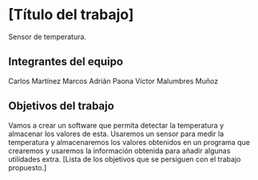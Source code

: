 # [Título del trabajo]

Sensor de temperatura.

## Integrantes del equipo

Carlos Martínez Marcos
Adrián  Paona
Víctor Malumbres Muñoz

## Objetivos del trabajo

Vamos a crear un software que permita detectar la temperatura y almacenar los valores de esta. Usaremos un sensor para medir la temperatura y almacenaremos los valores obtenidos en un programa que crearemos y usaremos la información obtenida para añadir algunas utilidades extra.
[Lista de los objetivos que se persiguen con el trabajo propuesto.]
